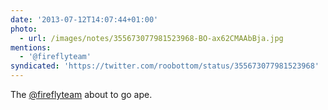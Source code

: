 ```yaml
---
date: '2013-07-12T14:07:44+01:00'
photo:
  - url: /images/notes/355673077981523968-BO-ax62CMAAbBja.jpg
mentions:
  - '@fireflyteam'
syndicated: 'https://twitter.com/roobottom/status/355673077981523968'
---
```

The [@fireflyteam](https://twitter.com/@fireflyteam) about to go ape. 
